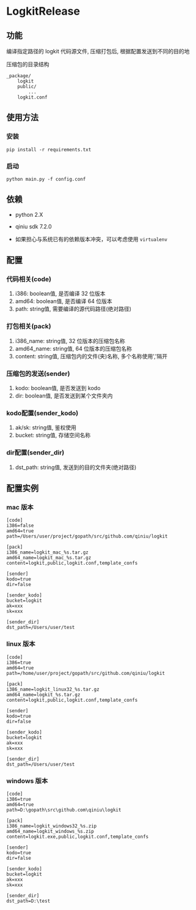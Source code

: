 LogkitRelease
===

## 功能
编译指定路径的 logkit 代码源文件, 压缩打包后, 根据配置发送到不同的目的地

压缩包的目录结构
```
_package/
    logkit
    public/
        ...
    logkit.conf
```

## 使用方法
### 安装
```
pip install -r requirements.txt
```
### 启动
```
python main.py -f config.conf
```

## 依赖
* python 2.X
* qiniu sdk 7.2.0

* 如果担心与系统已有的依赖版本冲突，可以考虑使用 `virtualenv`

## 配置
### 代码相关(code)
1. i386: boolean值, 是否编译 32 位版本
1. amd64: boolean值, 是否编译 64 位版本
1. path: string值, 需要编译的源代码路径(绝对路径)

### 打包相关(pack)
1. i386_name: string值, 32 位版本的压缩包名称
1. amd64_name: string值, 64 位版本的压缩包名称
1. content: string值, 压缩包内的文件(夹)名称, 多个名称使用','隔开

### 压缩包的发送(sender)
1. kodo: boolean值, 是否发送到 kodo
1. dir: boolean值, 是否发送到某个文件夹内

### kodo配置(sender_kodo)
1. ak/sk: string值, 鉴权使用
1. bucket: string值, 存储空间名称

### dir配置(sender_dir)
1. dst_path: string值, 发送到的目的文件夹(绝对路径)


## 配置实例
### mac 版本
```
[code]
i386=false
amd64=true
path=/Users/user/project/gopath/src/github.com/qiniu/logkit

[pack]
i386_name=logkit_mac_%s.tar.gz
amd64_name=logkit_mac_%s.tar.gz
content=logkit,public,logkit.conf,template_confs

[sender]
kodo=true
dir=false

[sender_kodo]
bucket=logkit
ak=xxx
sk=xxx

[sender_dir]
dst_path=/Users/user/test
```

### linux 版本
```
[code]
i386=true
amd64=true
path=/home/user/project/gopath/src/github.com/qiniu/logkit

[pack]
i386_name=logkit_linux32_%s.tar.gz
amd64_name=logkit_%s.tar.gz
content=logkit,public,logkit.conf,template_confs

[sender]
kodo=true
dir=false

[sender_kodo]
bucket=logkit
ak=xxx
sk=xxx

[sender_dir]
dst_path=/Users/user/test
```
### windows 版本
```
[code]
i386=true
amd64=true
path=D:\gopath\src\github.com\qiniu\logkit

[pack]
i386_name=logkit_windows32_%s.zip
amd64_name=logkit_windows_%s.zip
content=logkit.exe,public,logkit.conf,template_confs

[sender]
kodo=true
dir=false

[sender_kodo]
bucket=logkit
ak=xxx
sk=xxx

[sender_dir]
dst_path=D:\test
```
